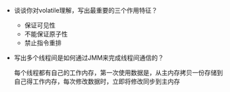 + 谈谈你对volatile理解，写出最重要的三个作用特征？

  + 保证可见性
  + 不能保证原子性
  + 禁止指令重排

+ 写出多个线程间是如何通过JMM来完成线程间通信的？

  每个线程都有自己的工作内存，第一次使用数据是，从主内存拷贝一份存储到自己得工作内存，每次修改数据时，立即将修改同步到主内存



